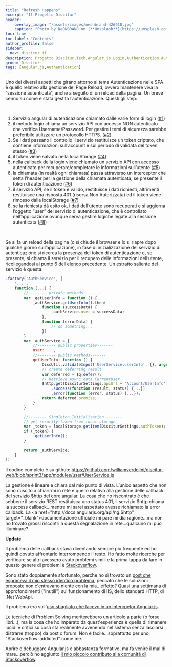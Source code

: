 ```yaml
---
title: "Refresh Happens"
excerpt: "Il Progetto Discitur"
header:
    overlay_image: "/assets/images/neonbrand-426918.jpg"
    caption: "Photo by NeONBRAND on [**Unsplash**](https://unsplash.com/photos/zFSo6bnZJTw)"
toc: true
toc_label: "Contents"
author_profile: false
sidebar:
  nav: discitur_it
description: Progetto Discitur,Tech,Angular.js,Login,Authentication,Autenticazione,token,localstorage
group: Discitur
tags: [Angular.js,Authentication]
---
```


<!-- Markup JSON-LD generato da Assistente per il markup dei dati strutturati di Google. -->
<script type="application/ld+json">
{
  "@context" : "http://schema.org",
  "@type" : "Article",
  "name" : "Refresh Happens (Angular.js Authentication)",
  "author" : {
    "@type" : "Person",
    "name" : "William Verdolini"
  },
  "datePublished" : "2014-02-03",
  "articleSection" : [ "Authentication", "Angular.js", "Login", "token" ],
  "url" : "http://williamverdolini.github.io/2014/02/03/discitur-Refresh_happens/"
}
</script>


Uno dei diversi aspetti che girano attorno al tema Autenticazione nelle SPA
è quello relativo alla gestione del Page Reload, ovvero mantenere viva la
“sessione autenticata”, anche a seguito di un reload della pagina. Un breve
cenno su come è stata gestita l’autenticazione. Questi gli step:

 

1. Servizio angular di autenticazione chiamato
     dalle varie form di login (<a href="https://github.com/williamverdolini/discitur-web/blob/sprint3/app/modules/user/UserService.js#L14" target="_blank">#1</a>)
2. il metodo login chiama un servizio API con
     accesso NON autenticato che verifica Username/Password. Per gestire i temi
     di sicurezza sarebbe preferibile utilizzare un protocollo HTTPS. (<a href="https://github.com/williamverdolini/discitur-web/blob/sprint3/app/modules/user/UserService.js#L69" target="_blank">#2</a>)
3. Se i dati passano il controllo il servizio
     restituisce un token criptato, che contiene informazioni sull’account e
     sul periodo di validata del token stesso (<a href="https://github.com/williamverdolini/discitur-web/blob/sprint3/app/modules/user/UserService.js#L93" target="_blank">#3</a>)
4. il token viene salvato nella localStorage (<a href="https://github.com/williamverdolini/discitur-web/blob/sprint3/app/modules/user/UserService.js#L45" target="_blank">#4</a>)
5. nella callback della login viene chiamato un
     servizio API con accesso autenticato per recuperare/completare le
     informazioni sull’utente (<a href="https://github.com/williamverdolini/discitur-web/blob/sprint3/app/modules/user/UserService.js#L95" target="_blank">#5</a>)
6. la chiamata (in realtà ogni chiamata) passa
     attraverso un interceptor che setta l’header per la gestione della
     chiamata autenticata, se presente il token di autenticazione (<a href="https://github.com/williamverdolini/discitur-web/blob/sprint3/app/modules/user/UserService.js#L210" target="_blank">#6</a>)
7. il servizio API, se il token è valido,
     restituisce i dati richiesti, altrimenti restituisce una risposta 401
     (risorsa Non Autorizzata) ed il token viene rimosso dalla localStorage (<a href="https://github.com/williamverdolini/discitur-web/blob/sprint3/app/modules/user/UserService.js#L157" target="_blank">#7</a>)
8. se la richiesta dà esito ok, i dati
     dell’utente sono recuperati e si aggiorna l’oggetto “user” del servizio di
     autenticazione, che è controllato nell’applicazione ovunque serva gestire
     logiche legate alla sessione autenticata (<a href="https://github.com/williamverdolini/discitur-web/blob/sprint3/app/modules/user/UserService.js#L152" target="_blank">#8</a>)

 

Se si fa un reload della pagina (o si chiude il browser e lo si riapre dopo
qualche giorno sull’applicazione), in fase di inizializzazione del servizio di
autenticazione si ricerca la presenza del token di autenticazione e, se presente,
si chiama il servizio per il recupero delle informazioni dell’utente,
ricollegandosi al punto 6 dell’elenco precedente. Un estratto saliente del
servizio è questa:

```js
.factory('AuthService', [
    '...',
    function (...) {
        //-------- private methods -------
        var _getUserInfo = function () {
            _authService.getUserInfo().then(
                function (successData) {
                    _authService.user = successData;
                },
                function (errorData) {
                    // do something...
                })
        }
        var _authService = {
            //-------- public properties-------
            user: ...,
            //-------- public methods-------
            getUserInfo: function () {
                DiscUtil.validateInput('UserService.userInfo', {}, arguments);
                // create deferring result
                var deferred = $q.defer();
                // Retrieve Async data CurrentUser        
                $http.get(DisciturSettings.apiUrl + 'Account/UserInfo')
                    .success(function (result, status) {...})
                    .error(function (error, status) {...});
                return deferred.promise;
            }
        }

        //-------- Singleton Initialization -------
        // get security token from local storage
        var _token = localStorage.getItem(DisciturSettings.authToken);
        if (_token) {
            _getUserInfo();
        }

        return _authService;
    }
])
```

Il codice completo è su github: <a href="https://github.com/williamverdolini/discitur-web/blob/sprint3/app/modules/user/UserService.js" target="_blank">https://github.com/williamverdolini/discitur-web/blob/sprint3/app/modules/user/UserService.js</a>

La gestione è lineare e chiara dal mio punto di vista. L’unico aspetto che
non sono riuscito a chiarirmi in rete è quello relativo alla gestione delle
callback del servizio $http del core angular. La cosa che ho riscontrato è che
sebbene il servizio REST restituisca uno status 401, il servizio $http chiama
la success callback…mentre mi sarei aspettato avesse richiamato la error
callback. La <a href="http://docs.angularjs.org/api/ng.$http" target="_blank">documentazione ufficiale</a> mi pare mi dia ragione…ma non ho trovato grossi riscontri a
questa segnalazione in rete…qualcuno mi può illuminare?

**Update**

Il problema delle callback stava diventando sempre più frequente ed ho quindi dovuto affrontarlo
interrompendo il resto. Ho fatto molte ricerche per verificare se altri avessero avuto problemi simili e la
prima tappa da fare in questo genere di problemi è <a href="http://stackoverflow.com/" target="_blank">Stackoverflow</a>.

Sono stato doppiamente sfortunato, perchè ho sì trovato un <a href="http://stackoverflow.com/questions/15888162/angularjs-http-error-function-never-called" target="_blank">post che esprimeva il mio stesso identico problema</a>,
peccato che le soluzioni proposte non c'entravano niente con la mia...effetto? Quasi una settimana di 
approfondimenti ("inutili") sul funzionamento di IIS, dello standard HTTP, di .Net WebApi.

Il problema era sull'<a href="https://github.com/williamverdolini/discitur-web/blob/sprint3/app/modules/main/DisciturApp.js#L119" target="_blank">uso sbagliato che facevo in un intercpetor Angular.js</a>.

Le tecniche di Problem Solving meriterebbero un articolo a parte (o forse libri...), ma la cosa che ho imparato da quest'esperienza è quella di rimanere lucidi e critici su cosa sta realmente avvenendo
nel sistema senza lasciarsi distrarre (troppo) da post o forum. Non è facile...soprattutto per uno "Stackoverflow-addicted" come me.

Aprire e debuggare Angular.js è abbastanza formativo, ma fa venire il mal di mare...perciò ho aggiunto <a href="http://stackoverflow.com/a/22425383/3316654" target="_blank">il mio
piccolo contributo alla comunità di Stackoverflow</a>. 